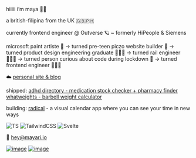 hiiiii i’m maya 🌙✨

a british-filipina from the UK 🇬🇧🇵🇭

currently frontend engineer @ Outverse 🪐 ~ formerly HiPeople & Siemens

microsoft paint artiste 🎨 → turned pre-teen piczo website builder 💅 → turned product design engineering graduate 👩🏻‍🎓 → turned rail engineer 👷🏻‍♀️ → turned person curious about code during lockdown 👀 → turned frontend engineer 👩🏻‍💻

☁️ [personal site & blog](https://mayari.io)

shipped:
[adhd directory - medication stock checker + pharmacy finder](https://adhd.directory)
[whatweights - barbell weight calculator](https://whatweights.xyz)

building:
[radical](https://radicalendar.co) - a visual calendar app where you can see your time in new ways

![TS](https://img.shields.io/badge/TypeScript-8d90e2?style=for-the-badge&logo=typescript&logoColor=f3c6f2)
![TailwindCSS](https://img.shields.io/badge/tailwindcss-bd98e0?style=for-the-badge&logo=tailwind-css&logoColor=dfe2fb)
![Svelte](https://img.shields.io/badge/Svelte-8d90e2?style=for-the-badge&logo=svelte&logoColor=f3c6f2)


💌 hey@mayari.io

[![image](https://img.shields.io/badge/Twitter-bd98e0?style=for-the-badge&logo=twitter&logoColor=f3c6f2)](https://twitter.com/mayaisxyz)
[![image](https://img.shields.io/badge/LinkedIn-8d90e2?style=for-the-badge&logo=linkedin&logoColor=dfe2fb)](https://linkedin.com/in/mayariaa)


